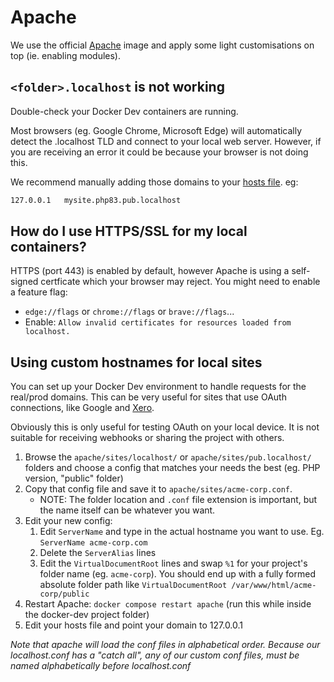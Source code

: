 # Apache

We use the official [Apache](https://hub.docker.com/_/httpd) image and apply some light customisations on top (ie. enabling modules).


## `<folder>.localhost` is not working

Double-check your Docker Dev containers are running.

Most browsers (eg. Google Chrome, Microsoft Edge) will automatically detect the .localhost TLD and connect to your local web server. However, if you are receiving an error it could be because your browser is not doing this.

We recommend manually adding those domains to your [hosts file](docs/general-faq.md#How-can-I-edit-my-hosts-file). eg:

```bash
127.0.0.1   mysite.php83.pub.localhost
```


## How do I use HTTPS/SSL for my local containers?

HTTPS (port 443) is enabled by default, however Apache is using a self-signed certficate which your browser may reject. You might need to enable a feature flag:

- `edge://flags` or `chrome://flags` or `brave://flags`...
- Enable: `Allow invalid certificates for resources loaded from localhost.`


## Using custom hostnames for local sites

You can set up your Docker Dev environment to handle requests for the real/prod domains. This can be very useful for sites that use OAuth connections, like Google and [Xero](https://www.xero.com/).

Obviously this is only useful for testing OAuth on your local device. It is not suitable for receiving webhooks or sharing the project with others.

1. Browse the `apache/sites/localhost/` or `apache/sites/pub.localhost/` folders and choose a config that matches your needs the best (eg. PHP version, "public" folder)
2. Copy that config file and save it to `apache/sites/acme-corp.conf`.
    - NOTE: The folder location and `.conf` file extension is important, but the name itself can be whatever you want.
4. Edit your new config:
    1. Edit `ServerName` and type in the actual hostname you want to use. Eg. `ServerName acme-corp.com`
    2. Delete the `ServerAlias` lines
    3. Edit the `VirtualDocumentRoot` lines and swap `%1` for your project's folder name (eg. `acme-corp`). You should end up with a fully formed absolute folder path like `VirtualDocumentRoot /var/www/html/acme-corp/public`
6. Restart Apache: `docker compose restart apache` (run this while inside the docker-dev project folder)
7. Edit your hosts file and point your domain to 127.0.0.1

_Note that apache will load the conf files in alphabetical order. Because our localhost.conf has a "catch all", any of our custom conf files, must be named alphabetically before localhost.conf_
